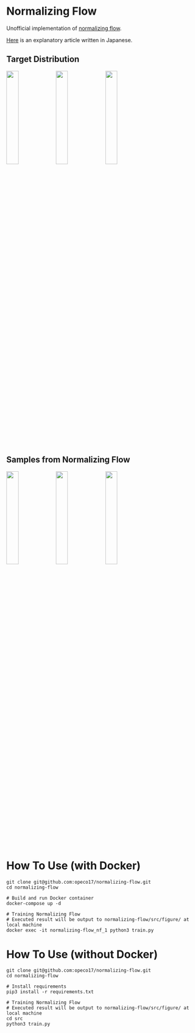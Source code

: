 # Normalizing Flow
Unofficial implementation of [normalizing flow](http://proceedings.mlr.press/v37/rezende15.pdf).

[Here](https://qiita.com/yuto_hito/items/62192b4dd1cd9cbaa170) is an explanatory article written in Japanese.


## Target Distribution
<img src="https://user-images.githubusercontent.com/46510874/71621211-4dd39700-2c11-11ea-8067-1f1f6b545ac7.png" width="25%"> <img src="https://user-images.githubusercontent.com/46510874/71621232-7360a080-2c11-11ea-983a-5b197d625985.png" width="25%"> <img src="https://user-images.githubusercontent.com/46510874/71621308-ed912500-2c11-11ea-83cd-aeb48eb762d8.png" width="25%">

## Samples from Normalizing Flow
<img src="https://user-images.githubusercontent.com/46510874/71621432-8c1d8600-2c12-11ea-9391-a0fcfe83fc76.png" width="25%"> <img src="https://user-images.githubusercontent.com/46510874/71621451-a22b4680-2c12-11ea-81be-5ee225a73fd8.png" width="25%"> <img src="https://user-images.githubusercontent.com/46510874/71621458-aeaf9f00-2c12-11ea-96ee-d49e57492797.png" width="25%">

# How To Use (with Docker)
```
git clone git@github.com:opeco17/normalizing-flow.git
cd normalizing-flow

# Build and run Docker container
docker-compose up -d

# Training Normalizing Flow
# Executed result will be output to normalizing-flow/src/figure/ at local machine
docker exec -it normalizing-flow_nf_1 python3 train.py
```

# How To Use (without Docker)
```
git clone git@github.com:opeco17/normalizing-flow.git
cd normalizing-flow

# Install requirements
pip3 install -r requirements.txt

# Training Normalizing Flow
# Executed result will be output to normalizing-flow/src/figure/ at local machine
cd src
python3 train.py
```
